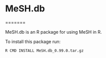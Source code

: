 # MeSH.db
=======

MeSH.db is an R package for using MeSH in R.


To install this package run:

    R CMD INSTALL MeSH.db_0.99.0.tar.gz
